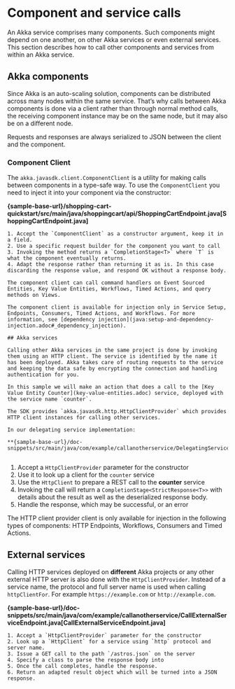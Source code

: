 # Component and service calls

An Akka service comprises many components. Such components might depend on one another, on other Akka services or even external services. This section describes how to call other components and services from within an Akka service.

## Akka components

Since Akka is an auto-scaling solution, components can be distributed across many nodes within the same service. That’s why calls between Akka components is done via a client rather than through normal method calls, the receiving component instance may be on the same node, but it may also be on a different node.

Requests and responses are always serialized to JSON between the client and the component.

### Component Client

The `akka.javasdk.client.ComponentClient` is a utility for making calls between components in a type-safe way. To use the `ComponentClient` you need to inject it into your component via the constructor:

**{sample-base-url}/shopping-cart-quickstart/src/main/java/shoppingcart/api/ShoppingCartEndpoint.java[ShoppingCartEndpoint.java]**


```
1. Accept the `ComponentClient` as a constructor argument, keep it in a field.
2. Use a specific request builder for the component you want to call
3. Invoking the method returns a `CompletionStage<T>` where `T` is what the component eventually returns.
4. Adapt the response rather than returning it as is. In this case discarding the response value, and respond OK without a response body.

The component client can call command handlers on Event Sourced Entities, Key Value Entities, Workflows, Timed Actions, and query methods on Views.

The component client is available for injection only in Service Setup, Endpoints, Consumers, Timed Actions, and Workflows. For more information, see [dependency injection](java:setup-and-dependency-injection.adoc#_dependency_injection).

## Akka services

Calling other Akka services in the same project is done by invoking them using an HTTP client. The service is identified by the name it has been deployed. Akka takes care of routing requests to the service and keeping the data safe by encrypting the connection and handling authentication for you.

In this sample we will make an action that does a call to the [Key Value Entity Counter](key-value-entities.adoc) service, deployed with the service name `counter`.

The SDK provides `akka.javasdk.http.HttpClientProvider` which provides HTTP client instances for calling other services.

In our delegating service implementation:

**{sample-base-url}/doc-snippets/src/main/java/com/example/callanotherservice/DelegatingServiceEndpoint.java[DelegatingServiceEndpoint.java]**


```
1. Accept a `HttpClientProvider` parameter for the constructor
2. Use it to look up a client for the `counter` service
3. Use the `HttpClient` to prepare a REST call to the **counter** service
4. Invoking the call will return a `CompletionStage<StrictResponse<T>>` with details about the result as well as the deserialized response body.
5. Handle the response, which may be successful, or an error

The HTTP client provider client is only available for injection in the following types of components: HTTP Endpoints, Workflows, Consumers and Timed Actions.

## External services

Calling HTTP services deployed on **different** Akka projects or any other external HTTP server is also done with the `HttpClientProvider`. Instead of a service name, the protocol and full server name is used when calling `httpClientFor`. For example `https://example.com` or `http://example.com`.

**{sample-base-url}/doc-snippets/src/main/java/com/example/callanotherservice/CallExternalServiceEndpoint.java[CallExternalServiceEndpoint.java]**


```
1. Accept a `HttpClientProvider` parameter for the constructor
2. Look up a `HttpClient` for a service using `http` protocol and server name.
3. Issue a GET call to the path `/astros.json` on the server
4. Specify a class to parse the response body into
5. Once the call completes, handle the response.
6. Return an adapted result object which will be turned into a JSON response.
